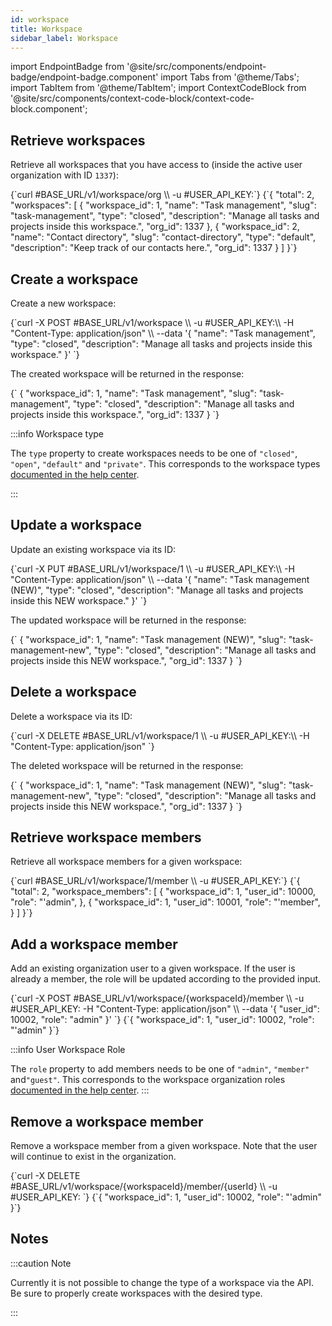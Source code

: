```yaml
---
id: workspace
title: Workspace
sidebar_label: Workspace
---
```


import EndpointBadge from '@site/src/components/endpoint-badge/endpoint-badge.component'
import Tabs from '@theme/Tabs';
import TabItem from '@theme/TabItem';
import ContextCodeBlock from '@site/src/components/context-code-block/context-code-block.component';

## Retrieve workspaces

<EndpointBadge method="GET" url="https://api.tapeapp.com/v1/workspace/org" />

Retrieve all workspaces that you have access to (inside the active user organization with ID `1337`):

<ContextCodeBlock language="shell" title='➡️      Request'>
{`curl #BASE_URL/v1/workspace/org \\
  -u #USER_API_KEY:`}
</ContextCodeBlock>

<ContextCodeBlock language="json" title='⬅️      Response'>
{`{
  "total": 2,
  "workspaces": [
    {
      "workspace_id": 1,
      "name": "Task management",
      "slug": "task-management",
      "type": "closed",
      "description": "Manage all tasks and projects inside this workspace.",
      "org_id": 1337
    },
    {
      "workspace_id": 2,
      "name": "Contact directory",
      "slug": "contact-directory",
      "type": "default",
      "description": "Keep track of our contacts here.",
      "org_id": 1337
    }
  ]
}`}
</ContextCodeBlock>

## Create a workspace

<EndpointBadge method="POST" url="https://api.tapeapp.com/v1/workspace" />

Create a new workspace:

<ContextCodeBlock language="shell" title='➡️      Request'>
{`curl -X POST #BASE_URL/v1/workspace \\
  -u #USER_API_KEY:\\
  -H "Content-Type: application/json" \\
  --data '{
    "name": "Task management",
    "type": "closed",
    "description": "Manage all tasks and projects inside this workspace."
  }' 
  `}
</ContextCodeBlock>

The created workspace will be returned in the response:

<ContextCodeBlock language="json" title='⬅️      Response'>
{`
  {
    "workspace_id": 1,
    "name": "Task management",
    "slug": "task-management",
    "type": "closed",
    "description": "Manage all tasks and projects inside this workspace.",
    "org_id": 1337
  }
`}
</ContextCodeBlock>

:::info Workspace type

The `type` property to create workspaces needs to be one of `"closed"`, `"open"`, `"default"` and `"private"`. This corresponds to the workspace types [documented in the help center](https://help.tapeapp.com/en/articles/8000930-intro-to-workspaces).

:::

## Update a workspace

<EndpointBadge method="PUT" url="https://api.tapeapp.com/v1/workspace/{workspaceId}" />

Update an existing workspace via its ID:

<ContextCodeBlock language="shell" title='➡️      Request'>
{`curl -X PUT #BASE_URL/v1/workspace/1 \\
  -u #USER_API_KEY:\\
  -H "Content-Type: application/json" \\
  --data '{
    "name": "Task management (NEW)",
    "type": "closed",
    "description": "Manage all tasks and projects inside this NEW workspace."
  }' 
  `}
</ContextCodeBlock>

The updated workspace will be returned in the response:

<ContextCodeBlock language="json" title='⬅️      Response'>
{`
  {
    "workspace_id": 1,
    "name": "Task management (NEW)",
    "slug": "task-management-new",
    "type": "closed",
    "description": "Manage all tasks and projects inside this NEW workspace.",
    "org_id": 1337
  }
`}
</ContextCodeBlock>

## Delete a workspace

<EndpointBadge method="DELETE" url="https://api.tapeapp.com/v1/workspace/{workspaceId}" />

Delete a workspace via its ID:

<ContextCodeBlock language="shell" title='➡️      Request'>
{`curl -X DELETE #BASE_URL/v1/workspace/1 \\
  -u #USER_API_KEY:\\
  -H "Content-Type: application/json" 
  `}
</ContextCodeBlock>

The deleted workspace will be returned in the response:

<ContextCodeBlock language="json" title='⬅️      Response'>
{`
  {
    "workspace_id": 1,
    "name": "Task management (NEW)",
    "slug": "task-management-new",
    "type": "closed",
    "description": "Manage all tasks and projects inside this NEW workspace.",
    "org_id": 1337
  }
`}
</ContextCodeBlock>


## Retrieve workspace members

<EndpointBadge method="GET" url="https://api.tapeapp.com/v1/workspace/{workspaceId}/member" />

Retrieve all workspace members for a given workspace:

<ContextCodeBlock language="shell" title='➡️      Request'>
{`curl #BASE_URL/v1/workspace/1/member \\
  -u #USER_API_KEY:`}
</ContextCodeBlock>

<ContextCodeBlock language="json" title='⬅️      Response'>
{`{
  "total": 2,
  "workspace_members": [
    {
      "workspace_id": 1,
      "user_id": 10000,
      "role": "'admin",
    },
    {
      "workspace_id": 1,
      "user_id": 10001,
      "role": "'member",
    }
  ]
}`}
</ContextCodeBlock>

## Add a workspace member

<EndpointBadge method="POST" url="https://api.tapeapp.com/v1/workspace/{workspaceId}/member" />

Add an existing organization user to a given workspace. If the user is already a member, the role will be updated according to the provided input.

<ContextCodeBlock language="shell" title='➡️      Request'>
{`curl -X POST #BASE_URL/v1/workspace/{workspaceId}/member \\
  -u #USER_API_KEY:
  -H "Content-Type: application/json" \\
  --data '{
    "user_id": 10002,
    "role": "admin"
  }' 
  `}
</ContextCodeBlock>

<ContextCodeBlock language="json" title='⬅️      Response'>
{`{
    "workspace_id": 1,
    "user_id": 10002,
    "role": "'admin"
}`}
</ContextCodeBlock>

:::info User Workspace Role

The `role` property to add members needs to be one of `"admin"`, `"member"` and`"guest"`. This corresponds to the workspace organization roles [documented in the help center](https://help.tapeapp.com/en/articles/8000930-intro-to-workspaces).
:::

## Remove a workspace member

<EndpointBadge method="DELETE" url="https://api.tapeapp.com/v1/workspace/{workspaceId}/member/{userId}" />

Remove a workspace member from a given workspace. Note that the user will continue to exist in the organization.

<ContextCodeBlock language="shell" title='➡️      Request'>
{`curl -X DELETE #BASE_URL/v1/workspace/{workspaceId}/member/{userId} \\
  -u #USER_API_KEY:
  `}
</ContextCodeBlock>

<ContextCodeBlock language="json" title='⬅️      Response'>
{`{
    "workspace_id": 1,
    "user_id": 10002,
    "role": "'admin"
}`}
</ContextCodeBlock>

## Notes

:::caution Note

Currently it is not possible to change the type of a workspace via the API. Be sure to properly create workspaces with the desired type.

:::
